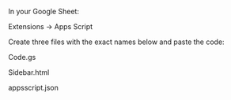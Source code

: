 In your Google Sheet:

Extensions → Apps Script

Create three files with the exact names below and paste the code:

Code.gs

Sidebar.html

appsscript.json

